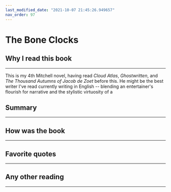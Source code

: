 ```yaml
---
last_modified_date: "2021-10-07 21:45:26.949657"
nav_order: 97
---
```


# The Bone Clocks

## Why I read this book
---
This is my 4th Mitchell novel, having read _Cloud Atlas_, _Ghostwritten_, and _The Thousand Autumns of Jacob de Zoet_ before this. He might be the best writer I've read currently writing in English -- blending an entertainer's flourish for narrative and the stylistic virtuosity of a

## Summary
---


## How was the book
---


## Favorite quotes
---


## Any other reading
---
